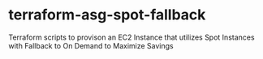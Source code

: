 # terraform-asg-spot-fallback
Terraform scripts to provison an EC2 Instance that utilizes Spot Instances with Fallback to On Demand to Maximize Savings
